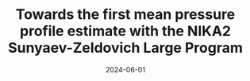 ---
title: "Towards the first mean pressure profile estimate with the NIKA2 Sunyaev-Zeldovich Large Program"
collection: "publications"
category: "co_procs"
permalink: /publications/2024EPJWC29300024H
link: https://ui.adsabs.harvard.edu/abs/2024EPJWC.29300024H/abstract
date: 2024-06-01
venue: "mm Universe 2023 - Observing the Universe at mm Wavelengths"
citation: "Ejlali, G., Adam, R., Ade, P., et al. (2024), mm Universe 2023 - Observing the Universe at mm Wavelengths, 293, 00016."
---